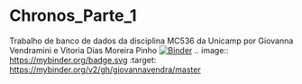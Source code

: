 # Chronos_Parte_1
Trabalho de banco de dados da disciplina MC536 da Unicamp por Giovanna Vendramini e Vitoria Dias Moreira Pinho
[![Binder](https://mybinder.org/badge.svg)](https://mybinder.org/v2/gh/giovannavendra/master)
.. image:: https://mybinder.org/badge.svg :target: https://mybinder.org/v2/gh/giovannavendra/master
